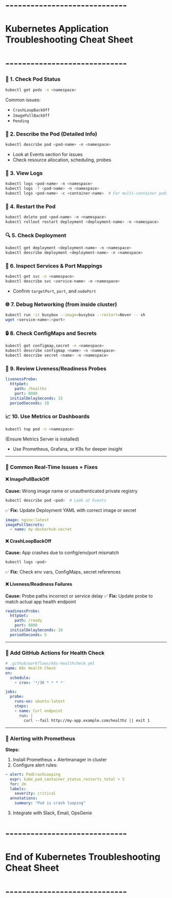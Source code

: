 # -----------------------------
# Kubernetes Application Troubleshooting Cheat Sheet
# -----------------------------

### 🚦 1. Check Pod Status
```bash
kubectl get pods -n <namespace>
```
Common issues:
- `CrashLoopBackOff`
- `ImagePullBackOff`
- `Pending`

### 📝 2. Describe the Pod (Detailed Info)
```bash
kubectl describe pod <pod-name> -n <namespace>
```
- Look at Events section for issues
- Check resource allocation, scheduling, probes

### 📄 3. View Logs
```bash
kubectl logs <pod-name> -n <namespace>
kubectl logs -f <pod-name> -n <namespace>
kubectl logs <pod-name> -c <container-name>  # For multi-container pods
```

### 🔁 4. Restart the Pod
```bash
kubectl delete pod <pod-name> -n <namespace>
kubectl rollout restart deployment <deployment-name> -n <namespace>
```

### 🔍 5. Check Deployment
```bash
kubectl get deployment <deployment-name> -n <namespace>
kubectl describe deployment <deployment-name> -n <namespace>
```

### 🧪 6. Inspect Services & Port Mappings
```bash
kubectl get svc -n <namespace>
kubectl describe svc <service-name> -n <namespace>
```
- Confirm `targetPort`, `port`, and `nodePort`

### 🌐 7. Debug Networking (from inside cluster)
```bash
kubectl run -it busybox --image=busybox --restart=Never -- sh
wget <service-name>:<port>
```

### 🔒 8. Check ConfigMaps and Secrets
```bash
kubectl get configmap,secret -n <namespace>
kubectl describe configmap <name> -n <namespace>
kubectl describe secret <name> -n <namespace>
```

### 🧠 9. Review Liveness/Readiness Probes
```yaml
livenessProbe:
  httpGet:
    path: /healthz
    port: 8080
  initialDelaySeconds: 15
  periodSeconds: 10
```

### 📈 10. Use Metrics or Dashboards
```bash
kubectl top pod -n <namespace>
```
(Ensure Metrics Server is installed)
- Use Prometheus, Grafana, or K9s for deeper insight

---

### 🧪 Common Real-Time Issues + Fixes

#### ❌ ImagePullBackOff
**Cause:** Wrong image name or unauthenticated private registry
```bash
kubectl describe pod <pod>  # Look at Events
```
✅ **Fix:** Update Deployment YAML with correct image or secret
```yaml
image: nginx:latest
imagePullSecrets:
  - name: my-dockerhub-secret
```

#### ❌ CrashLoopBackOff
**Cause:** App crashes due to config/env/port mismatch
```bash
kubectl logs <pod>
```
✅ **Fix:** Check env vars, ConfigMaps, secret references

#### ❌ Liveness/Readiness Failures
**Cause:** Probe paths incorrect or service delay
✅ **Fix:** Update probe to match actual app health endpoint
```yaml
readinessProbe:
  httpGet:
    path: /ready
    port: 8080
  initialDelaySeconds: 10
  periodSeconds: 5
```

---

### 🤖 Add GitHub Actions for Health Check
```yaml
# .github/workflows/k8s-healthcheck.yml
name: K8s Health Check
on:
  schedule:
    - cron: '*/30 * * * *'

jobs:
  probe:
    runs-on: ubuntu-latest
    steps:
    - name: Curl endpoint
      run: |
        curl --fail http://my-app.example.com/healthz || exit 1
```

---

### 🔔 Alerting with Prometheus
**Steps:**
1. Install Prometheus + Alertmanager in cluster
2. Configure alert rules:
```yaml
- alert: PodCrashLooping
  expr: kube_pod_container_status_restarts_total > 5
  for: 2m
  labels:
    severity: critical
  annotations:
    summary: "Pod is crash looping"
```
3. Integrate with Slack, Email, OpsGenie

# -----------------------------
# End of Kubernetes Troubleshooting Cheat Sheet
# -----------------------------
